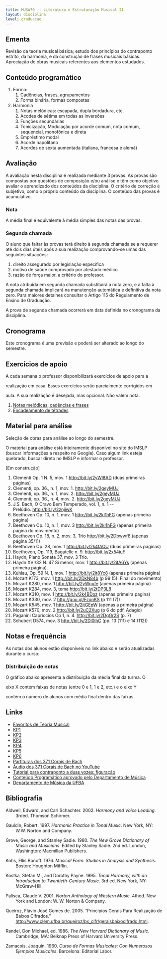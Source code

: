 ```yaml
---
title: MUSA70 -- Literatura e Estruturação Musical II
layout: disciplina
level: graduacao
---
```


## Ementa

Revisão da teoria musical básica; estudo dos princípios do contraponto estrito, da harmonia, e da construção de frases musicais básicas. Apreciação de obras musicais referentes aos elementos estudados.

## Conteúdo programático

  1. Forma: 
      1. Cadências, frases, agrupamentos
      2. Forma binária, formas compostas
  2. Harmonia 
      1. Notas melódicas: escapada, dupla bordadura, etc.
      2. Acodes de sétima em todas as inversões
      3. Funções secundárias
      4. Tonicização, Modulação por acorde comum, nota comum, sequencial, monofônica e direta
      5. Empréstimo modal
      6. Acorde napolitano
      7. Acordes de sexta aumentada (italiana, francesa e alemã)

## Avaliação

A avaliação nesta disciplina é realizada mediante 3 provas. As provas são compostas por questões de composição e/ou análise e têm como objetivo avaliar o aprendizado dos conteúdos da disciplina. O critério de correção é subjetivo, como o próprio conteúdo da disciplina. O conteúdo das provas é acumulativo.

### Nota

A média final é equivalente à média simples das notas das provas.

### Segunda chamada

O aluno que faltar às provas terá direito à segunda chamada se a requerer até dois dias úteis após a sua realização comprovando-se umas das seguintes situações:

  1. direito assegurado por legislação específica
  2. motivo de saúde comprovado por atestado médico
  3. razão de força maior, a critério do professor.

A nota atribuída em segunda chamada substituirá a nota zero, e a falta à segunda chamada implicará na manutenção automática e definitiva da nota zero. Para maiores detalhes consultar o Artigo 115 do Regulamento de Ensino de Graduação.

A prova de segunda chamada ocorrerá em data definida no cronograma da disciplina.

## Cronograma

Este cronograma é uma previsão e poderá ser alterado ao longo do semestre.



## Exercícios de apoio

A cada semana o professor disponibilizará exercícios de apoio para a
  
realização em casa. Esses exercícios serão parcialmente corrigidos em
  
aula. A sua realização é desejada, mas opcional. Não valem nota.

  1. <a href="https://goo.gl/Rv69f1" target="_blank" rel="noopener noreferrer">Notas melódicas, cadências e frases</a>
  2. <a href="https://docs.google.com/document/d/1VuK_gVB4LyoUzLHhlYdRgv55yK8vbPPFxOssSdAUumI/edit?usp=sharing" target="_blank" rel="noopener noreferrer">Encadeamento de tétrades</a>

## Material para análise

Seleção de obras para análise ao longo do semestre.

O material para análise está inteiramente disponível no site do IMSLP (buscar informações a respeito no Google). 
Caso algum link esteja quebrado, buscar direto no IMSLP e informar o professor. 

[Em construção]

  1. Clementi Op. 1 N. 5, mov. 1 <a href="http://bit.ly/2yWl8AD" target="_blank" rel="noopener">http://bit.ly/2yWl8AD</a> (duas primeiras páginas)
  2. Clementi, op. 36., n. 1, mov. 1. <http://bit.ly/2geyMUJ>
  3. Clementi, op. 36., n. 1, mov. 2. <http://bit.ly/2geyMUJ>
  4. Clementi, op. 36., n. 4, mov. 2. <http://bit.ly/2geyMUJ>
  5. J.S. Bach, O Cravo Bem Temperado, vol. 1, n. 1 -- Prelúdio. <a href="http://bit.ly/2znjjwK" target="_blank" rel="noopener">http://bit.ly/2znjjwK</a>
  6. Beethoven Op. 10, n. 1, mov. 1 <a href="http://bit.ly/2kl1hFG" target="_blank" rel="noopener">http://bit.ly/2kl1hFG</a> (apenas primeira página)
  7. Beethoven Op. 10, n. 1, mov. 3 <a href="http://bit.ly/2kl1hFG" target="_blank" rel="noopener">http://bit.ly/2kl1hFG</a> (apenas primeira página do movimento)
  8. Beethoven Op. 18, n. 2, mov. 3, Trio <a href="http://bit.ly/2Dbwwf8" target="_blank" rel="noopener">http://bit.ly/2Dbwwf8</a> (apenas página 35/11)
  9. Beethoven Op. 28, mov. 1 <a href="http://bit.ly/2k4fAOU" target="_blank" rel="noopener">http://bit.ly/2k4fAOU</a> (duas primeiras páginas)
 10. Beethoven, Op. 119, Bagatelle n. 9. <a href="http://bit.ly/2x54iuF" target="_blank" rel="noopener">http://bit.ly/2x54iuF</a>
 11. Haydn, Piano Sonata 37, mov. 3 Trio.
 12. Haydn XVI/32 N. 47 Si menor, mov. 1 <a href="http://bit.ly/2itA6Ys" target="_blank" rel="noopener">http://bit.ly/2itA6Ys</a> (apenas primeira página)
 13. Kuhlau, Op. 59 N. 1, mov. 1 <a href="http://bit.ly/2it8Yc8" target="_blank" rel="noopener">http://bit.ly/2it8Yc8</a> (apenas primeira página)
 14. Mozart K173, mov. 1 <a href="http://bit.ly/2DkN84b" target="_blank" rel="noopener">http://bit.ly/2DkN84b</a> (p 99 (5). Final do movimento)
 15. Mozart K280, mov. 1 <a href="http://bit.ly/2yWqufe" target="_blank" rel="noopener">http://bit.ly/2yWqufe</a> (apenas primeira página)
 16. Mozart K284, mov. 3, tema <a href="http://bit.ly/2tDP3L8" target="_blank" rel="noopener noreferrer">http://bit.ly/2tDP3L8</a>
 17. Mozart K310, mov. 1 <a href="http://bit.ly/2k4BDoz" target="_blank" rel="noopener">http://bit.ly/2k4BDoz</a> (apenas primeira pagina)
 18. Mozart K330, mov. 2 <a href="http://goo.gl/FzonKS" target="_blank" rel="noopener noreferrer">http://goo.gl/FzonKS</a> (p 111 (7))
 19. Mozart K545, mov. 1 <a href="http://bit.ly/2itGEpW" target="_blank" rel="noopener">http://bit.ly/2itGEpW</a> (apenas a primeira página)
 20. Mozart K570, mov. 2 <a href="http://bit.ly/2uC2Xug" target="_blank" rel="noopener noreferrer">http://bit.ly/2uC2Xug</a> (p 6 do pdf, Adagio)
 21. Paganini Capriccios Op 1, n. 4. <a href="http://bit.ly/2DgGr2S" target="_blank" rel="noopener">http://bit.ly/2DgGr2S</a> (p. 7)
 22. Schubert D574, mov. 3 <a href="http://bit.ly/2Dl0ihC" target="_blank" rel="noopener">http://bit.ly/2Dl0ihC</a> (pp. 13 (111) e 14 (112))

## Notas e frequência

As notas dos alunos estão disponíveis no link abaixo e serão atualizadas durante o curso:
  


### Distribuição de notas

O gráfico abaixo apresenta a distribuição da média final da turma. O
  
eixo X contém faixas de notas (entre 0 e 1, 1 e 2, etc.) e o eixo Y
  
contém o número de alunos com média final dentro das faixas.



## Links

 - [Favoritos de Teoria Musical](https://www.diigo.com/outliner/3l23ej/Teoria-Musical?key=lzekmogriv)
 - [KP1](https://www.dropbox.com/s/e1b1ae3ia3gzczs/kostka-1.pdf)
 - [KP2](https://www.dropbox.com/s/54qp5r28nj6tygi/kostka-2.pdf)
 - [KP3](https://www.dropbox.com/s/phezrz5yd83606c/kostka-3.pdf)
 - [KP4](https://www.dropbox.com/s/5b44zanef3kxhcd/kostka-4.pdf)
 - [KP5](https://www.dropbox.com/s/cyvy9da9vsk29o6/kostka-5.pdf)
 - [KP6](https://www.dropbox.com/s/ruqvkfqte6zbal4/kostka-6.pdf)
 - [Partituras dos 371 Corais de Bach](http://bit.ly/2Go5uCV)
 - [Áudio dos 371 Corais de Bach no YouTube](https://www.youtube.com/watch?v=Jp4v99F4Kac&list=PL6QFt5ca_y9kPKJZS9vgpgSAPDj1eN3lh)
 - [Tutorial para contraponto a duas vozes: figuração](http://www.youtube.com/watch?v=i1mZ7SibDZ0)
 - [Conteúdo Programático aprovado pelo Departamento de Música](http://dmusufba.com/docs/conteudos/pdf/MUSA70%20LEM%20II.pdf)
 - [Departamento de Música da UFBA](http://dmusufba.com)

## Bibliografia

<p style="margin-left: 24pt; text-indent: -24.0pt;">
  Aldwell, Edward, and Carl Schachter. 2002. <i>Harmony and Voice Leading</i>. 3rded. Thomson Schirmer.
</p>

<p style="margin-left: 24pt; text-indent: -24.0pt;">
  Gauldin, Robert. 1997. <i>Harmonic Practice in Tonal Music</i>. New York, NY: W.W. Norton and Company.
</p>

<p style="margin-left: 24pt; text-indent: -24.0pt;">
  Grove, George, and Stanley Sadie. 1980. <i>The New Grove Dictionary of Music and Musicians</i>. Edited by Stanley Sadie. 2nd ed. London, Washington: Macmillan Publishers.
</p>

<p style="margin-left: 24pt; text-indent: -24.0pt;">
  Kohs, Ellis Bonoff. 1976. <i>Musical Form: Studies in Analysis and Synthesis</i>. Boston: Houghton Mifflin.
</p>

<p style="margin-left: 24pt; text-indent: -24.0pt;">
  Kostka, Stefan M., and Dorothy Payne. 1995. <i>Tonal Harmony, with an Introduction to Twentieth-Century Music</i>. 3rd ed. New York, NY: McGraw-Hill.
</p>

<p style="margin-left: 24pt; text-indent: -24.0pt;">
  Palisca, Claude V. 2001. <i>Norton Anthology of Western Music</i>. 4thed. New York and London: W. W. Norton & Company.
</p>

<p style="margin-left: 24pt; text-indent: -24.0pt;">
  Queiroz, Flávio José Gomes de. 2005. “Princípios Gerais Para Realização de Baixos Cifrados.” <a href="http://www.clem.ufba.br/queiroz/bx_cifr/geraisbaixocifrado.html" target="_blank" rel="noopener">http://www.clem.ufba.br/queiroz/bx_cifr/geraisbaixocifrado.html</a>.
</p>

<p style="margin-left: 24pt; text-indent: -24.0pt;">
  Randel, Don Michael, ed. 1986. <i>The New Harvard Dictionary of Music</i>. Cambridge, MA: Belknap Press of Harvard University Press.
</p>

<p style="margin-left: 24pt; text-indent: -24.0pt;">
  Zamacois, Joaquín. 1960. <i>Curso de Formas Musicales: Con Numerosos Ejemplos Musicales</i>. Barcelona: Editorial Labor.
</p>

<!-- mendeley type="folders" id="d4453a45-45fc-4da1-819e-4fae34da1a24" sortby="authors" csl="http://genosmus.com/wp-content/plugins/mendeleyplugin/style/chicago-author-date.csl" -->
